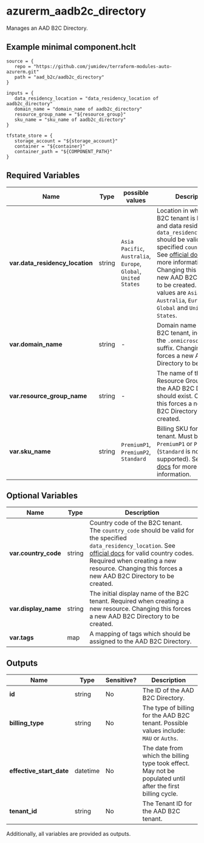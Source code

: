 # azurerm_aadb2c_directory

Manages an AAD B2C Directory.

## Example minimal component.hclt

```hcl
source = {
   repo = "https://github.com/jumidev/terraform-modules-auto-azurerm.git" 
   path = "aad_b2c/aadb2c_directory" 
}

inputs = {
   data_residency_location = "data_residency_location of aadb2c_directory" 
   domain_name = "domain_name of aadb2c_directory" 
   resource_group_name = "${resource_group}" 
   sku_name = "sku_name of aadb2c_directory" 
}

tfstate_store = {
   storage_account = "${storage_account}" 
   container = "${container}" 
   container_path = "${COMPONENT_PATH}" 
}

```

## Required Variables

| Name | Type |  possible values |  Description |
| ---- | --------- |  ----------- | ----------- |
| **var.data_residency_location** | string |  `Asia Pacific`, `Australia`, `Europe`, `Global`, `United States`  |  Location in which the B2C tenant is hosted and data resides. The `data_residency_location` should be valid for the specified `country_code`. See [official docs](https://aka.ms/B2CDataResidenc) for more information. Changing this forces a new AAD B2C Directory to be created. Possible values are `Asia Pacific`, `Australia`, `Europe`, `Global` and `United States`. | 
| **var.domain_name** | string |  -  |  Domain name of the B2C tenant, including the `.onmicrosoft.com` suffix. Changing this forces a new AAD B2C Directory to be created. | 
| **var.resource_group_name** | string |  -  |  The name of the Resource Group where the AAD B2C Directory should exist. Changing this forces a new AAD B2C Directory to be created. | 
| **var.sku_name** | string |  `PremiumP1`, `PremiumP2`, `Standard`  |  Billing SKU for the B2C tenant. Must be one of: `PremiumP1` or `PremiumP2` (`Standard` is not supported). See [official docs](https://aka.ms/b2cBilling) for more information. | 

## Optional Variables

| Name | Type |  Description |
| ---- | --------- |  ----------- |
| **var.country_code** | string |  Country code of the B2C tenant. The `country_code` should be valid for the specified `data_residency_location`. See [official docs](https://aka.ms/B2CDataResidency) for valid country codes. Required when creating a new resource. Changing this forces a new AAD B2C Directory to be created. | 
| **var.display_name** | string |  The initial display name of the B2C tenant. Required when creating a new resource. Changing this forces a new AAD B2C Directory to be created. | 
| **var.tags** | map |  A mapping of tags which should be assigned to the AAD B2C Directory. | 



## Outputs

| Name | Type | Sensitive? | Description |
| ---- | ---- | --------- | --------- |
| **id** | string | No  | The ID of the AAD B2C Directory. | 
| **billing_type** | string | No  | The type of billing for the AAD B2C tenant. Possible values include: `MAU` or `Auths`. | 
| **effective_start_date** | datetime | No  | The date from which the billing type took effect. May not be populated until after the first billing cycle. | 
| **tenant_id** | string | No  | The Tenant ID for the AAD B2C tenant. | 

Additionally, all variables are provided as outputs.
